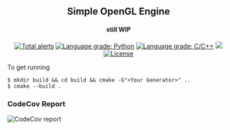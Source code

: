 

<h2 align=center> Simple OpenGL Engine </h2>
<h4 align=center>still WIP</h4>

<p align="center">
  <a href="https://lgtm.com/projects/g/LunarPixl/lunar-engine/alerts/">
    <img alt="Total alerts" src="https://img.shields.io/lgtm/alerts/g/LunarPixl/lunar-engine.svg?logo=lgtm&logoWidth=18"/></a>
  
  <a href="https://lgtm.com/projects/g/LunarPixl/lunar-engine/context:python">
    <img alt="Language grade: Python" src="https://img.shields.io/lgtm/grade/python/g/LunarPixl/lunar-engine.svg?logo=lgtm&logoWidth=18"/></a>
    
  <a href="https://lgtm.com/projects/g/LunarPixl/lunar-engine/context:cpp">
    <img alt="Language grade: C/C++" src="https://img.shields.io/lgtm/grade/cpp/g/LunarPixl/lunar-engine.svg?logo=lgtm&logoWidth=18"/></a>
    
  <a href="https://codecov.io/gh/LunarPixl/lunar-engine">
  <img src="https://codecov.io/gh/LunarPixl/lunar-engine/branch/main/graph/badge.svg?token=ePSwmrLAdJ"/></a>
  
  <a href="https://github.com/LunarPixl/lunar-engine/blob/main/LICENSE.MD">
    <img alt="License" src="https://img.shields.io/github/license/Legion-Engine/Legion-Engine"/></a>
    
</p>


To get running
```shell
$ mkdir build && cd build && cmake -G"<Your Generator>" ..
$ cmake --build .
```
### CodeCov Report
![CodeCov report](https://codecov.io/gh/LunarPixl/lunar-engine/commit/b45b38b0ba423e019e24d33fe75953e0abb72699/graphs/tree.svg)

